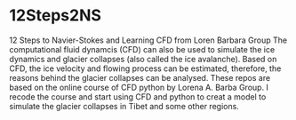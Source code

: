 # 12Steps2NS
12 Steps to Navier-Stokes and Learning CFD from Loren Barbara Group
The computational fluid dynamcis (CFD) can also be used to simulate the ice dynamics and glacier collapses (also called the ice avalanche).
Based on CFD, the ice velocity and flowing process can be estimated, therefore, the reasons behind the glacier collapses can be analysed.
These repos are based on the online course of CFD python by Lorena A. Barba Group.
I recode the course and start using CFD and python to creat a model to simulate the glacier collapses in Tibet and some other regions.
